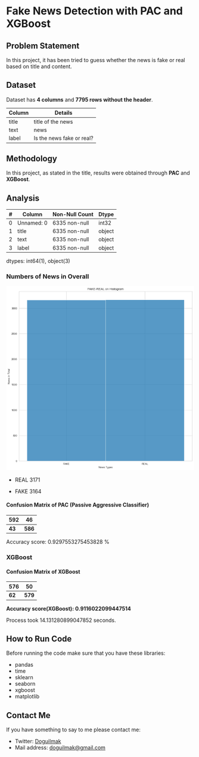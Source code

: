 
# Fake News Detection with PAC and XGBoost

## Problem Statement

In this project, it has been tried to guess whether the news is fake or real based on title and content.

## Dataset

Dataset has **4 columns** and **7795 rows without the header**.

| Column | Details |
|--|--|
| title  | title of the news |
| text | news |
| label | Is the news fake or real? |

## Methodology

In this project, as stated in the title, results were obtained through **PAC** and **XGBoost**.

## Analysis

| # | Column | Non-Null Count | Dtype |
|--|--|--|--|
| 0 | Unnamed: 0 | 6335 non-null | int32
| 1 | title | 6335 non-null | object
| 2 | text | 6335 non-null | object
| 3 | label | 6335 non-null | object

dtypes: int64(1), object(3)

### Numbers of News in Overall

<p align="center">
    <img src="hist_news.png"> 
</p>

 - REAL                  3171

 - FAKE			      3164

#### Confusion Matrix of PAC (Passive Aggressive Classifier)

| 592 | 46 |
|--|--|
| **43** | **586** |

Accuracy score: 0.9297553275453828 %

### XGBoost

#### Confusion Matrix of XGBoost

| 576 | 50 |
|--|--|
| **62** | **579** |



**Accuracy score(XGBoost): 0.9116022099447514**

Process took 14.131280899047852 seconds.

## How to Run Code

Before running the code make sure that you have these libraries:

 - pandas 
 - time
 - sklearn
 - seaborn
 - xgboost
 - matplotlib
    
## Contact Me

If you have something to say to me please contact me: 

 - Twitter: [Doguilmak](https://twitter.com/Doguilmak)  
 - Mail address: doguilmak@gmail.com
 
